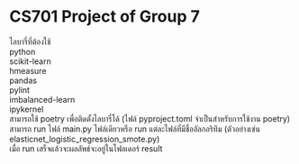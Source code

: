 # CS701 Project of Group 7
ไลบารี่ที่ต้องใช้\
python\
scikit-learn\
hmeasure\
pandas\
pylint\
imbalanced-learn\
ipykernel\
สามารถใช้ poetry เพื่อติดตั้งไลบารี่ได้ (ไฟล์ pyproject.toml จำเป็นสำหรับการใช้งาน poetry)\
สามารถ run ไฟล์ main.py ไฟล์เดียวหรือ run แต่ละไฟล์ที่มีชื่ออัลกอริทึม (ตัวอย่างเช่น elasticnet_logistic_regression_smote.py)\
เมื่อ run เสร็จแล้วจะผลลัพธ์จะอยู่ในโฟลเดอร์ result